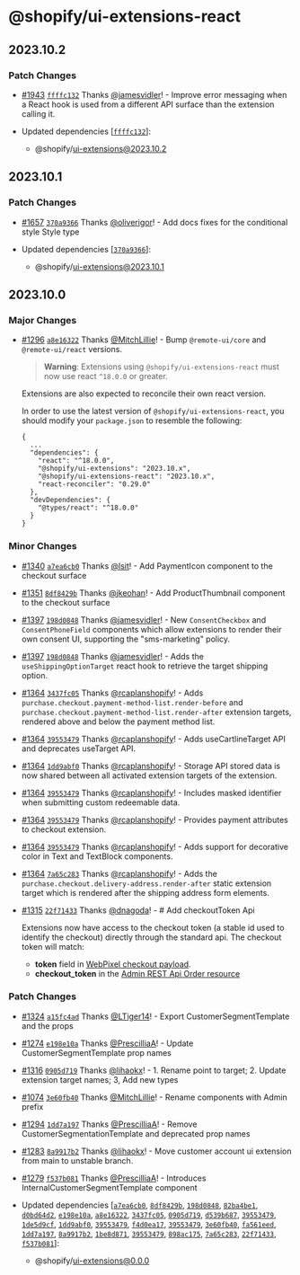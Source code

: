 # @shopify/ui-extensions-react

## 2023.10.2

### Patch Changes

- [#1943](https://github.com/Shopify/ui-extensions/pull/1943) [`ffffc132`](https://github.com/Shopify/ui-extensions/commit/ffffc132bedece35dda551e6bea39f1d6be6e42b) Thanks [@jamesvidler](https://github.com/jamesvidler)! - Improve error messaging when a React hook is used from a different API surface than the extension calling it.

- Updated dependencies [[`ffffc132`](https://github.com/Shopify/ui-extensions/commit/ffffc132bedece35dda551e6bea39f1d6be6e42b)]:
  - @shopify/ui-extensions@2023.10.2

## 2023.10.1

### Patch Changes

- [#1657](https://github.com/Shopify/ui-extensions/pull/1657) [`370a9366`](https://github.com/Shopify/ui-extensions/commit/370a936634c4b537885716e30bd50dd8b1d0c7c1) Thanks [@oliverigor](https://github.com/oliverigor)! - Add docs fixes for the conditional style Style type

- Updated dependencies [[`370a9366`](https://github.com/Shopify/ui-extensions/commit/370a936634c4b537885716e30bd50dd8b1d0c7c1)]:
  - @shopify/ui-extensions@2023.10.1

## 2023.10.0

### Major Changes

- [#1296](https://github.com/Shopify/ui-extensions/pull/1296) [`a8e16322`](https://github.com/Shopify/ui-extensions/commit/a8e16322b367c4efd079d8e69331bd234bedb0c8) Thanks [@MitchLillie](https://github.com/MitchLillie)! - Bump `@remote-ui/core` and `@remote-ui/react` versions.

  > **Warning**: Extensions using `@shopify/ui-extensions-react` must now use react `^18.0.0` or greater.

  Extensions are also expected to reconcile their own react version.

  In order to use the latest version of `@shopify/ui-extensions-react`, you should modify your `package.json` to resemble the following:

  ```
  {
    ...
    "dependencies": {
      "react": "^18.0.0",
      "@shopify/ui-extensions": "2023.10.x",
      "@shopify/ui-extensions-react": "2023.10.x",
      "react-reconciler": "0.29.0"
    },
    "devDependencies": {
      "@types/react": "^18.0.0"
    }
  }
  ```

### Minor Changes

- [#1340](https://github.com/Shopify/ui-extensions/pull/1340) [`a7ea6cb0`](https://github.com/Shopify/ui-extensions/commit/a7ea6cb06c3838228bfeefa94d4826b747720ad3) Thanks [@lsit](https://github.com/lsit)! - Add PaymentIcon component to the checkout surface

- [#1351](https://github.com/Shopify/ui-extensions/pull/1351) [`8df8429b`](https://github.com/Shopify/ui-extensions/commit/8df8429b69c3bdec736d0885c922be1db2c4c5fe) Thanks [@jkeohan](https://github.com/jkeohan)! - Add ProductThumbnail component to the checkout surface

- [#1397](https://github.com/Shopify/ui-extensions/pull/1397) [`198d0848`](https://github.com/Shopify/ui-extensions/commit/198d08481470776f547e26f70fbc8b9836da3e6d) Thanks [@jamesvidler](https://github.com/jamesvidler)! - New `ConsentCheckbox` and `ConsentPhoneField` components which allow extensions to render their own consent UI, supporting the "sms-marketing" policy.

- [#1397](https://github.com/Shopify/ui-extensions/pull/1397) [`198d0848`](https://github.com/Shopify/ui-extensions/commit/198d08481470776f547e26f70fbc8b9836da3e6d) Thanks [@jamesvidler](https://github.com/jamesvidler)! - Adds the `useShippingOptionTarget` react hook to retrieve the target shipping option.

- [#1364](https://github.com/Shopify/ui-extensions/pull/1364) [`3437fc05`](https://github.com/Shopify/ui-extensions/commit/3437fc050df2d7ee1d95a75084804ad0f47a70e3) Thanks [@rcaplanshopify](https://github.com/rcaplanshopify)! - Adds `purchase.checkout.payment-method-list.render-before` and `purchase.checkout.payment-method-list.render-after` extension targets, rendered above and below the payment method list.

- [#1364](https://github.com/Shopify/ui-extensions/pull/1364) [`39553479`](https://github.com/Shopify/ui-extensions/commit/39553479c51dbdba24b33669bb7ed697eccba090) Thanks [@rcaplanshopify](https://github.com/rcaplanshopify)! - Adds useCartlineTarget API and deprecates useTarget API.

- [#1364](https://github.com/Shopify/ui-extensions/pull/1364) [`1dd9abf0`](https://github.com/Shopify/ui-extensions/commit/1dd9abf0faf5b63c9b6c341608fc53a8207f485d) Thanks [@rcaplanshopify](https://github.com/rcaplanshopify)! - Storage API stored data is now shared between all activated extension targets of the extension.

- [#1364](https://github.com/Shopify/ui-extensions/pull/1364) [`39553479`](https://github.com/Shopify/ui-extensions/commit/39553479c51dbdba24b33669bb7ed697eccba090) Thanks [@rcaplanshopify](https://github.com/rcaplanshopify)! - Includes masked identifier when submitting custom redeemable data.

- [#1364](https://github.com/Shopify/ui-extensions/pull/1364) [`39553479`](https://github.com/Shopify/ui-extensions/commit/39553479c51dbdba24b33669bb7ed697eccba090) Thanks [@rcaplanshopify](https://github.com/rcaplanshopify)! - Provides payment attributes to checkout extension.

- [#1364](https://github.com/Shopify/ui-extensions/pull/1364) [`39553479`](https://github.com/Shopify/ui-extensions/commit/39553479c51dbdba24b33669bb7ed697eccba090) Thanks [@rcaplanshopify](https://github.com/rcaplanshopify)! - Adds support for decorative color in Text and TextBlock components.

- [#1364](https://github.com/Shopify/ui-extensions/pull/1364) [`7a65c283`](https://github.com/Shopify/ui-extensions/commit/7a65c2836aa91ac3e6e225d8476b2c44baae87fb) Thanks [@rcaplanshopify](https://github.com/rcaplanshopify)! - Adds the `purchase.checkout.delivery-address.render-after` static extension target which is rendered after the shipping address form elements.

- [#1315](https://github.com/Shopify/ui-extensions/pull/1315) [`22f71433`](https://github.com/Shopify/ui-extensions/commit/22f71433069b4cc1d4a322dad8dc6ecb70959ea8) Thanks [@dnagoda](https://github.com/dnagoda)! - # Add checkoutToken Api

  Extensions now have access to the checkout token (a stable id used to identify the checkout) directly through the standard api. The checkout token will match:

  - **token** field in [WebPixel checkout payload](https://shopify.dev/docs/api/pixels/customer-events#checkout).
  - **checkout_token** in the [Admin REST Api Order resource](https://shopify.dev/docs/api/admin-rest/unstable/resources/order#resource-object)

### Patch Changes

- [#1324](https://github.com/Shopify/ui-extensions/pull/1324) [`a15fc4ad`](https://github.com/Shopify/ui-extensions/commit/a15fc4ad073ff905d3860e9e21080ee379813c58) Thanks [@LTiger14](https://github.com/LTiger14)! - Export CustomerSegmentTemplate and the props

- [#1274](https://github.com/Shopify/ui-extensions/pull/1274) [`e198e10a`](https://github.com/Shopify/ui-extensions/commit/e198e10a99fc3da52d37822959db94105f04987f) Thanks [@PrescilliaA](https://github.com/PrescilliaA)! - Update CustomerSegmentTemplate prop names

- [#1316](https://github.com/Shopify/ui-extensions/pull/1316) [`0905d719`](https://github.com/Shopify/ui-extensions/commit/0905d7193344c28fc9d346c2f7df873f23856671) Thanks [@lihaokx](https://github.com/lihaokx)! - 1. Rename point to target; 2. Update extension target names; 3, Add new types

- [#1074](https://github.com/Shopify/ui-extensions/pull/1074) [`3e60fb40`](https://github.com/Shopify/ui-extensions/commit/3e60fb402fdec6c624e85d925cffa955faadf6c8) Thanks [@MitchLillie](https://github.com/MitchLillie)! - Rename components with Admin prefix

- [#1294](https://github.com/Shopify/ui-extensions/pull/1294) [`1dd7a197`](https://github.com/Shopify/ui-extensions/commit/1dd7a1975cf23522f667fe19d1261b761726a252) Thanks [@PrescilliaA](https://github.com/PrescilliaA)! - Remove CustomerSegmentationTemplate and deprecated prop names

- [#1283](https://github.com/Shopify/ui-extensions/pull/1283) [`8a9917b2`](https://github.com/Shopify/ui-extensions/commit/8a9917b247068178dba339bfa4fbfb91efc2fe0c) Thanks [@lihaokx](https://github.com/lihaokx)! - Move customer account ui extension from main to unstable branch.

- [#1279](https://github.com/Shopify/ui-extensions/pull/1279) [`f537b081`](https://github.com/Shopify/ui-extensions/commit/f537b0814d3fcf0605396e9453a95ad4b58fcd2a) Thanks [@PrescilliaA](https://github.com/PrescilliaA)! - Introduces InternalCustomerSegmentTemplate component

- Updated dependencies [[`a7ea6cb0`](https://github.com/Shopify/ui-extensions/commit/a7ea6cb06c3838228bfeefa94d4826b747720ad3), [`8df8429b`](https://github.com/Shopify/ui-extensions/commit/8df8429b69c3bdec736d0885c922be1db2c4c5fe), [`198d0848`](https://github.com/Shopify/ui-extensions/commit/198d08481470776f547e26f70fbc8b9836da3e6d), [`82ba4be1`](https://github.com/Shopify/ui-extensions/commit/82ba4be1efd0745ebd14ef10db4c54badba8c9f6), [`d0bd64d2`](https://github.com/Shopify/ui-extensions/commit/d0bd64d27f4cb41c31ef174393029d841a744ce3), [`e198e10a`](https://github.com/Shopify/ui-extensions/commit/e198e10a99fc3da52d37822959db94105f04987f), [`a8e16322`](https://github.com/Shopify/ui-extensions/commit/a8e16322b367c4efd079d8e69331bd234bedb0c8), [`3437fc05`](https://github.com/Shopify/ui-extensions/commit/3437fc050df2d7ee1d95a75084804ad0f47a70e3), [`0905d719`](https://github.com/Shopify/ui-extensions/commit/0905d7193344c28fc9d346c2f7df873f23856671), [`d539b687`](https://github.com/Shopify/ui-extensions/commit/d539b68792ab3068c2ddd89ae8a2077cc1ddcc56), [`39553479`](https://github.com/Shopify/ui-extensions/commit/39553479c51dbdba24b33669bb7ed697eccba090), [`1de5d9cf`](https://github.com/Shopify/ui-extensions/commit/1de5d9cf7c14f1f7220be4af8c8b35561ee862b8), [`1dd9abf0`](https://github.com/Shopify/ui-extensions/commit/1dd9abf0faf5b63c9b6c341608fc53a8207f485d), [`39553479`](https://github.com/Shopify/ui-extensions/commit/39553479c51dbdba24b33669bb7ed697eccba090), [`f4d0ea17`](https://github.com/Shopify/ui-extensions/commit/f4d0ea1754f132337536e1154a4ea4ed7d1fefde), [`39553479`](https://github.com/Shopify/ui-extensions/commit/39553479c51dbdba24b33669bb7ed697eccba090), [`3e60fb40`](https://github.com/Shopify/ui-extensions/commit/3e60fb402fdec6c624e85d925cffa955faadf6c8), [`fa561eed`](https://github.com/Shopify/ui-extensions/commit/fa561eed6071fc7e8308e7fecf589b60093cafe4), [`1dd7a197`](https://github.com/Shopify/ui-extensions/commit/1dd7a1975cf23522f667fe19d1261b761726a252), [`8a9917b2`](https://github.com/Shopify/ui-extensions/commit/8a9917b247068178dba339bfa4fbfb91efc2fe0c), [`1be8d871`](https://github.com/Shopify/ui-extensions/commit/1be8d871a284967c7f9860a2321666b6f416c57f), [`39553479`](https://github.com/Shopify/ui-extensions/commit/39553479c51dbdba24b33669bb7ed697eccba090), [`898ac175`](https://github.com/Shopify/ui-extensions/commit/898ac175661e02e7f09089672dfb652cdf6b6089), [`7a65c283`](https://github.com/Shopify/ui-extensions/commit/7a65c2836aa91ac3e6e225d8476b2c44baae87fb), [`22f71433`](https://github.com/Shopify/ui-extensions/commit/22f71433069b4cc1d4a322dad8dc6ecb70959ea8), [`f537b081`](https://github.com/Shopify/ui-extensions/commit/f537b0814d3fcf0605396e9453a95ad4b58fcd2a)]:
  - @shopify/ui-extensions@0.0.0
